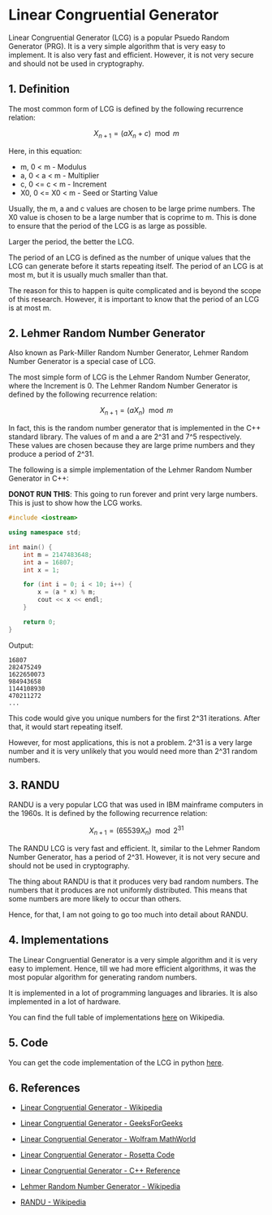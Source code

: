# Linear Congruential Generator

Linear Congruential Generator (LCG) is a popular Psuedo Random Generator (PRG). It is a very simple algorithm that is very easy to implement. It is also very fast and efficient. However, it is not very secure and should not be used in cryptography.

## 1. Definition

The most common form of LCG is defined by the following recurrence relation:

$$
X_{n+1} = (aX_n + c) \mod m
$$

Here, in this equation:

- m, 0 < m - Modulus
- a, 0 < a < m - Multiplier
- c, 0 <= c < m - Increment
- X0, 0 <= X0 < m - Seed or Starting Value

Usually, the m, a and c values are chosen to be large prime numbers. The X0 value is chosen to be a large number that is coprime to m. This is done to ensure that the period of the LCG is as large as possible.

Larger the period, the better the LCG.

The period of an LCG is defined as the number of unique values that the LCG can generate before it starts repeating itself. The period of an LCG is at most m, but it is usually much smaller than that.

The reason for this to happen is quite complicated and is beyond the scope of this research. However, it is important to know that the period of an LCG is at most m.

## 2. Lehmer Random Number Generator

Also known as Park-Miller Random Number Generator, Lehmer Random Number Generator is a special case of LCG.

The most simple form of LCG is the Lehmer Random Number Generator, where the Increment is 0. The Lehmer Random Number Generator is defined by the following recurrence relation:

$$
X_{n+1} = (aX_n) \mod m
$$

In fact, this is the random number generator that is implemented in 
the C++ standard library. The values of m and a are 2^31 and 7^5 respectively.
These values are chosen because they are large prime numbers and they produce a period of 2^31.

The following is a simple implementation of the Lehmer Random Number Generator in C++:

**DONOT RUN THIS**:
This going to run forever and print very large numbers. This is just to show how the LCG works.

```cpp
#include <iostream>

using namespace std;

int main() {
    int m = 2147483648;
    int a = 16807;
    int x = 1;

    for (int i = 0; i < 10; i++) {
        x = (a * x) % m;
        cout << x << endl;
    }

    return 0;
}
```

Output:

```text
16807
282475249
1622650073
984943658
1144108930
470211272
...
```

This code would give you unique numbers for the first 2^31 iterations. After that, it would start repeating itself.

However, for most applications, this is not a problem. 2^31 is a very large number and it is very unlikely that you would need more than 2^31 random numbers.

## 3. RANDU

RANDU is a very popular LCG that was used in IBM mainframe computers in the 1960s. It is defined by the following recurrence relation:

$$
X_{n+1} = (65539X_n) \mod 2^{31}
$$

The RANDU LCG is very fast and efficient. It, similar to the Lehmer Random Number Generator, has a period of 2^31. However, it is not very secure and should not be used in cryptography.

The thing about RANDU is that it produces very bad random numbers. The numbers that it produces are not uniformly distributed. This means that some numbers are more likely to occur than others.

Hence, for that, I am not going to go too much into detail about RANDU.

## 4. Implementations

The Linear Congruential Generator is a very simple algorithm and it is very easy to implement.
Hence, till we had more efficient algorithms, it was the most popular algorithm for generating random numbers.

It is implemented in a lot of programming languages and libraries. It is also implemented in a lot of hardware.

You can find the full table of implementations [here](https://en.wikipedia.org/wiki/Linear_congruential_generator#Parameters_in_common_use) on Wikipedia.

## 5. Code

You can get the code implementation of the LCG in python [here](notebook.ipynb).

## 6. References

- [Linear Congruential Generator - Wikipedia](https://en.wikipedia.org/wiki/Linear_congruential_generator)

- [Linear Congruential Generator - GeeksForGeeks](https://www.geeksforgeeks.org/linear-congruential-generator/)

- [Linear Congruential Generator - Wolfram MathWorld](https://mathworld.wolfram.com/LinearCongruentialGenerator.html)

- [Linear Congruential Generator - Rosetta Code](https://rosettacode.org/wiki/Linear_congruential_generator)

- [Linear Congruential Generator - C++ Reference](https://en.cppreference.com/w/cpp/numeric/random/linear_congruential_engine)

- [Lehmer Random Number Generator - Wikipedia](https://en.wikipedia.org/wiki/Lehmer_random_number_generator)

- [RANDU - Wikipedia](https://en.wikipedia.org/wiki/RANDU)